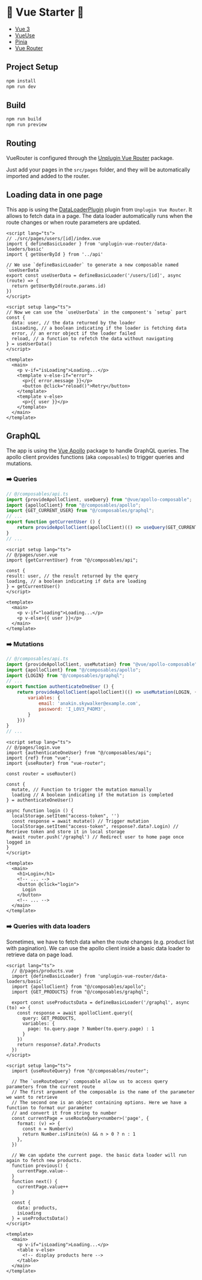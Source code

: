 # 🦄 Vue Starter 🦄

- [Vue 3](https://vuejs.org/)
- [VueUse](https://vueuse.org/)
- [Pinia](https://pinia.vuejs.org/)
- [Vue Router](https://router.vuejs.org/)

## Project Setup

```sh
npm install
npm run dev
```

## Build

```sh
npm run build
npm run preview
```

## Routing

VueRouter is configured through the [Unplugin Vue Router](https://uvr.esm.is/) package.

Just add your pages in the `src/pages` folder, and they will be automatically imported and added to the router.

## Loading data in one page

This app is using the [DataLoaderPlugin](https://uvr.esm.is/data-loaders/) plugin from `Unplugin Vue Router`. It allows 
to fetch data in a page. The data loader automatically runs when the route changes or when route parameters are updated.

```vue
<script lang="ts">
// ./src/pages/users/[id]/index.vue
import { defineBasicLoader } from 'unplugin-vue-router/data-loaders/basic'
import { getUserById } from '../api'

// We use `defineBasicLoader` to generate a new composable named `useUserData`
export const useUserData = defineBasicLoader('/users/[id]', async (route) => {
  return getUserById(route.params.id)
})
</script>

<script setup lang="ts">
// Now we can use the `useUserData` in the component's `setup` part
const {
  data: user, // the data returned by the loader
  isLoading, // a boolean indicating if the loader is fetching data
  error, // an error object if the loader failed
  reload, // a function to refetch the data without navigating
} = useUserData()
</script>

<template>
  <main>
    <p v-if="isLoading">Loading...</p>
    <template v-else-if="error">
      <p>{{ error.message }}</p>
      <button @click="reload()">Retry</button>
    </template>
    <template v-else>
      <p>{{ user }}</p>
    </template>
  </main>
</template>
```

## GraphQL

The app is using the [Vue Apollo](https://apollo.vuejs.org/) package to handle GraphQL queries. The apollo client 
provides functions (aka `composables`) to trigger queries and mutations.

### ➡️ Queries

```js
// @/composables/api.ts
import {provideApolloClient, useQuery} from "@vue/apollo-composable";
import {apolloClient} from "@/composables/apollo";
import {GET_CURRENT_USER} from "@/composables/graphql";
// ...
export function getCurrentUser () {
    return provideApolloClient(apolloClient)(() => useQuery(GET_CURRENT_USER));
}
// ...
```

```vue
<script setup lang="ts">
// @/pages/user.vue
import {getCurrentUser} from "@/composables/api";

const {
result: user, // the result returned by the query
loading, // a boolean indicating if data are loading
} = getCurrentUser()
</script>

<template>
  <main>
    <p v-if="loading">Loading...</p>
    <p v-else>{{ user }}</p>
  </main>
</template>
```

### ➡️ Mutations

```js
// @/composables/api.ts
import {provideApolloClient, useMutation} from "@vue/apollo-composable";
import {apolloClient} from "@/composables/apollo";
import {LOGIN} from "@/composables/graphql";
// ...
export function authenticateOneUser () {
    return provideApolloClient(apolloClient)(() => useMutation(LOGIN, {
        variables: {
            email: 'anakin.skywalker@example.com',
            password: 'I_L0V3_P4DM3',
        }
    }))
}
// ...
```

```vue
<script setup lang="ts">
// @/pages/login.vue
import {authenticateOneUser} from "@/composables/api";
import {ref} from "vue";
import {useRouter} from "vue-router";

const router = useRouter()

const {
  mutate, // Function to trigger the mutation manually
  loading // A boolean indicating if the mutation is completed
} = authenticateOneUser()

async function login () {
  localStorage.setItem("access-token", '')
  const response = await mutate() // Trigger mutation
  localStorage.setItem("access-token", response?.data?.Login) // Retrieve token and store it in local storage
  await router.push('/graphql') // Redirect user to home page once logged in
}
</script>

<template>
  <main>
    <h1>Login</h1>
    <!-- ... -->
    <button @click="login">
      Login
    </button>
    <!-- ... -->
  </main>
</template>
```

### ➡️ Queries with data loaders

Sometimes, we have to fetch data when the route changes (e.g. product list with pagination). We can use the apollo
client inside a basic data loader to retrieve data on page load.

```vue
<script lang="ts">
  // @/pages/products.vue
  import {defineBasicLoader} from 'unplugin-vue-router/data-loaders/basic'
  import {apolloClient} from "@/composables/apollo";
  import {GET_PRODUCTS} from "@/composables/graphql";

  export const useProductsData = defineBasicLoader('/graphql', async (to) => {
    const response = await apolloClient.query({
      query: GET_PRODUCTS,
      variables: {
        page: to.query.page ? Number(to.query.page) : 1
      }
    })
    return response?.data?.Products
  })
</script>

<script setup lang="ts">
  import {useRouteQuery} from "@/composables/router";

  // The `useRouteQuery` composable allow us to access query parameters from the current route
  // The first argument of the composable is the name of the parameter we want to retrieve
  // The second one is an object containing options. Here we have a function to format our parameter
  // and convert it from string to number
  const currentPage = useRouteQuery<number>('page', {
    format: (v) => {
      const n = Number(v)
      return Number.isFinite(n) && n > 0 ? n : 1
    },
  })
  
  // We can update the current page. the basic data loader will run again to fetch new products.
  function previous() {
    currentPage.value--
  }
  function next() {
    currentPage.value++
  }

  const {
    data: products,
    isLoading
  } = useProductsData()
</script>

<template>
  <main>
    <p v-if="isLoading">Loading...</p>
    <table v-else>
      <!-- display products here -->
    </table>
  </main>
</template>
```
